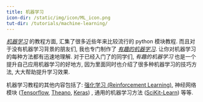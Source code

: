 ```yaml
---
title: 机器学习
icon-dir: /static/img/icon/ML_icon.png
tut-dir: /tutorials/machine-learning/
---
```

[*机器学习*]({{page.tut-dir}}) 的教程方面, 
汇集了很多近些年来比较流行的 python 模块教程. 
而且对于没有机器学习背景的朋友们, 我也专门制作了 [*有趣的机器学习*](/tutorials/machine-learning/ML-intro/). 
让你对机器学习的每种方法都有迅速地理解. 对于已经入门了的同学们, 
*有趣的机器学习* 也是一个提升自己应用机器学习的好地方,
因为里面同时也介绍了很多种机器学习的技巧方法, 大大帮助提升学习效果.

机器学习教程的其他内容包括了:
[强化学习 (Reinforcement Learning)](/tutorials/machine-learning/reinforcement-learning/),
神经网络模块 ([Tensorflow](/tutorials/machine-learning/tensorflow/),
[Theano](/tutorials/machine-learning/theano/), [Keras](/tutorials/machine-learning/keras/)) ,
通用的机器学习方法 ([SciKit-Learn](/tutorials/machine-learning/sklearn/)) 等等.